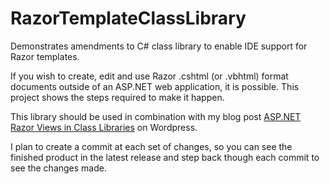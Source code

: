 RazorTemplateClassLibrary
=========================

Demonstrates amendments to C# class library to enable IDE support for Razor templates.

If you wish to create, edit and use Razor .cshtml (or .vbhtml) format documents outside of an ASP.NET 
web application, it is possible. This project shows the steps required to make it happen.

This library should be used in combination with my blog post [ASP.NET Razor Views in Class Libraries](http://conficient.wordpress.com/2013/11/27/asp-net-razor-views-in-class-libraries/) on Wordpress.

I plan to create a commit at each set of changes, so you can see the finished product in the latest release and step back though each commit to see the changes made.
